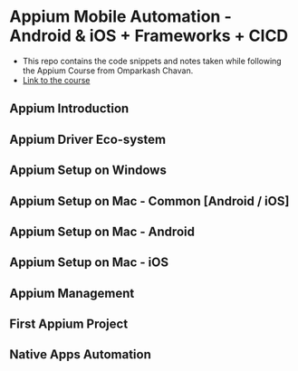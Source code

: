 # Appium Mobile Automation - Android & iOS + Frameworks + CICD

* This repo contains the code snippets and notes taken while following the Appium Course from Omparkash Chavan.
* [Link to the course](https://www.udemy.com/course/the-complete-appium-course-for-ios-and-android/)


## Appium Introduction

## Appium Driver Eco-system

## Appium Setup on Windows

## Appium Setup on Mac - Common [Android / iOS]

## Appium Setup on Mac - Android

## Appium Setup on Mac - iOS

## Appium Management

## First Appium Project

## Native Apps Automation




